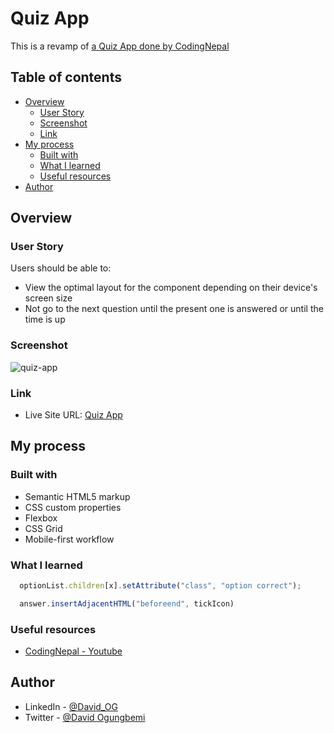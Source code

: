 # Quiz App

This is a revamp of [a Quiz App done by CodingNepal](https://youtu.be/pQr4O1OITJo?si=p4GXLVFcFMsugjaz) 

## Table of contents

- [Overview](#overview)
  - [User Story](#user-story)
  - [Screenshot](#screenshot)
  - [Link](#link)
- [My process](#my-process)
  - [Built with](#built-with)
  - [What I learned](#what-i-learned)
  - [Useful resources](#useful-resources)
- [Author](#author)

## Overview

### User Story

Users should be able to:

- View the optimal layout for the component depending on their device's screen size
- Not go to the next question until the present one is answered or until the time is up

### Screenshot

![quiz-app](https://github.com/DavidOG03/Simple-Quiz-App/assets/107545464/803fa0be-3fe9-45aa-b77e-72e47dc9fa5a)

### Link

- Live Site URL: [Quiz App](https://quiz-app-david-og.netlify.app/)

## My process

### Built with

- Semantic HTML5 markup
- CSS custom properties
- Flexbox
- CSS Grid
- Mobile-first workflow

### What I learned

```js
  optionList.children[x].setAttribute("class", "option correct");

  answer.insertAdjacentHTML("beforeend", tickIcon)
```

### Useful resources

- [CodingNepal - Youtube](https://youtu.be/pQr4O1OITJo?si=p4GXLVFcFMsugjaz) 

## Author

- LinkedIn - [@David_OG](https://www.linkedin.com/in/david-ogungbemi-7455551b5/)
- Twitter - [@David Ogungbemi](https://www.twitter.com/Deiveed0)
